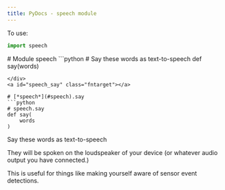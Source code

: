 ```yaml
---
title: PyDocs - speech module
---
```

To use:
```python
import speech 

```

<div id="speech" class="moduletarget" markdown=1>
# Module speech
```python
# Say these words as text-to-speech
def say(words)

```
</div>
<a id="speech_say" class="fntarget"></a>

# [*speech*](#speech).say
```python
# speech.say
def say(
    words
)
```
Say these words as text-to-speech

They will be spoken on the loudspeaker of your device (or whatever audio output you
have connected.)

This is useful for things like making yourself aware of sensor event detections.
<script src="{{'/assets/js/pydoclink.js'|relative_url}}"></script>
